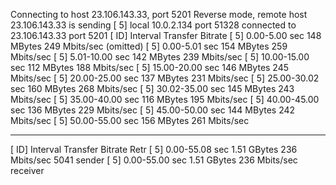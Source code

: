 Connecting to host 23.106.143.33, port 5201
Reverse mode, remote host 23.106.143.33 is sending
[  5] local 10.0.2.134 port 51328 connected to 23.106.143.33 port 5201
[ ID] Interval           Transfer     Bitrate
[  5]   0.00-5.00   sec   148 MBytes   249 Mbits/sec                  (omitted)
[  5]   0.00-5.01   sec   154 MBytes   259 Mbits/sec
[  5]   5.01-10.00  sec   142 MBytes   239 Mbits/sec
[  5]  10.00-15.00  sec   112 MBytes   188 Mbits/sec
[  5]  15.00-20.00  sec   146 MBytes   245 Mbits/sec
[  5]  20.00-25.00  sec   137 MBytes   231 Mbits/sec
[  5]  25.00-30.02  sec   160 MBytes   268 Mbits/sec
[  5]  30.02-35.00  sec   145 MBytes   243 Mbits/sec
[  5]  35.00-40.00  sec   116 MBytes   195 Mbits/sec
[  5]  40.00-45.00  sec   136 MBytes   229 Mbits/sec
[  5]  45.00-50.00  sec   144 MBytes   242 Mbits/sec
[  5]  50.00-55.00  sec   156 MBytes   261 Mbits/sec
- - - - - - - - - - - - - - - - - - - - - - - - -
[ ID] Interval           Transfer     Bitrate         Retr
[  5]   0.00-55.08  sec  1.51 GBytes   236 Mbits/sec  5041             sender
[  5]   0.00-55.00  sec  1.51 GBytes   236 Mbits/sec                  receiver
